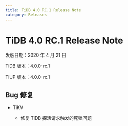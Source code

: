 ```yaml
---
title: TiDB 4.0 RC.1 Release Note
category: Releases
---
```


# TiDB 4.0 RC.1 Release Note

发版日期：2020 年 4 月 21 日

TiDB 版本：4.0.0-rc.1

TiUP 版本：4.0.0-rc.1

## Bug 修复

+ TiKV

    - 修复 TiDB 探活请求触发的死锁问题
